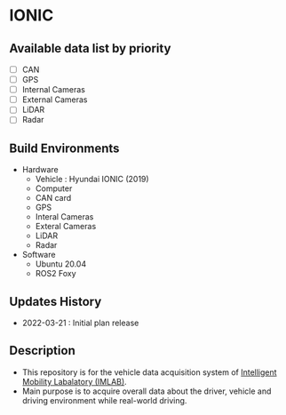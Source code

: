 # IONIC


## Available data list by priority
  - [ ] CAN
  - [ ] GPS
  - [ ] Internal Cameras
  - [ ] External Cameras
  - [ ] LiDAR
  - [ ] Radar

## Build Environments
  - Hardware
    - Vehicle : Hyundai IONIC (2019)
    - Computer
    - CAN card
    - GPS
    - Interal Cameras
    - Exteral Cameras
    - LiDAR
    - Radar
  - Software
    - Ubuntu 20.04
    - ROS2 Foxy

## Updates History
  - 2022-03-21 : Initial plan release

## Description
- This repository is for the vehicle data acquisition system of [Intelligent Mobility Labalatory (IMLAB)](https://lim.kookmin.ac.kr).
- Main purpose is to acquire overall data about the driver, vehicle and driving environment while real-world driving.
